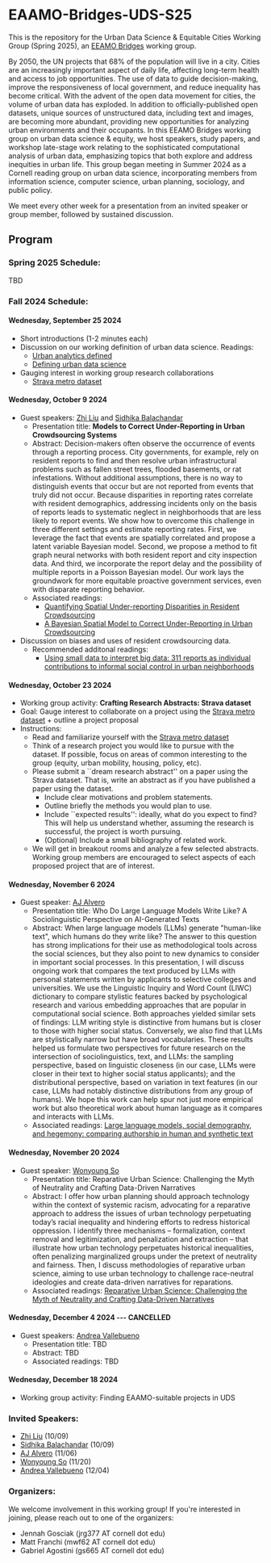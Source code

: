 # EAAMO-Bridges-UDS-S25
This is the repository for the Urban Data Science & Equitable Cities Working Group (Spring 2025), an [EEAMO Bridges](https://bridges.eaamo.org/) working group. 

By 2050, the UN projects that 68% of the population will live in a city. Cities are an increasingly important aspect of daily life, affecting long-term health and access to job opportunities. The use of data to guide decision-making, improve the responsiveness of local government, and reduce inequality has become critical. With the advent of the open data movement for cities, the volume of urban data has exploded. In addition to officially-published open datasets, unique sources of unstructured data, including text and images, are becoming more abundant, providing new opportunities for analyzing urban environments and their occupants. In this EEAMO Bridges working group on urban data science & equity, we host speakers, study papers, and workshop late-stage work relating to the sophisticated computational analysis of urban data, emphasizing topics that both explore and address inequities in urban life. This group began meeting in Summer 2024 as a Cornell reading group on urban data science, incorporating members from information science, computer science, urban planning, sociology, and public policy. 

We meet every other week for a presentation from an invited speaker or group member, followed by sustained discussion. 


## Program 

### Spring 2025 Schedule:

TBD

### Fall 2024 Schedule: 

#### Wednesday, September 25 2024 
  - Short introductions (1-2 minutes each)
  - Discussion on our working definition of urban data science. Readings:
    - [Urban analytics defined](https://journals.sagepub.com/doi/10.1177/2399808319839494)
    - [Defining urban data science](https://journals.sagepub.com/share/ZRN9UCWSQHPWJHYWBGYY?target=10.1177/2399808319882826)
  - Gauging interest in working group research collaborations
    - [Strava metro dataset](https://www.strava.com/clubs/231407/posts/32218967)
   
#### Wednesday, October 9 2024
  - Guest speakers: [Zhi Liu](https://zhiliu724.github.io) and [Sidhika Balachandar](https://sidhikabalachandar.github.io)
    - Presentation title: **Models to Correct Under-Reporting in Urban Crowdsourcing Systems**
    - Abstract: Decision-makers often observe the occurrence of events through a reporting process. City governments, for example, rely on resident reports to find and then resolve urban infrastructural problems such as fallen street trees, flooded basements, or rat infestations. Without additional assumptions, there is no way to distinguish events that occur but are not reported from events that truly did not occur. Because disparities in reporting rates correlate with resident demographics, addressing incidents only on the basis of reports leads to systematic neglect in neighborhoods that are less likely to report events. We show how to overcome this challenge in three different settings and estimate reporting rates. First, we leverage the fact that events are spatially correlated and propose a latent variable Bayesian model. Second, we propose a method to fit graph neural networks with both resident report and city inspection data. And third, we incorporate the report delay and the possibility of multiple reports in a Poisson Bayesian model. Our work lays the groundwork for more equitable proactive government services, even with disparate reporting behavior.
    - Associated readings:
      - [Quantifying Spatial Under-reporting Disparities in Resident Crowdsourcing](https://arxiv.org/abs/2204.08620)
      - [A Bayesian Spatial Model to Correct Under-Reporting in Urban Crowdsourcing](https://arxiv.org/abs/2312.11754)
  - Discussion on biases and uses of resident crowdsourcing data.
    - Recommended additonal readings:
      - [Using small data to interpret big data: 311 reports as individual contributions to informal social control in urban neighborhoods](https://www.sciencedirect.com/science/article/pii/S0049089X16301764)

#### Wednesday, October 23 2024 
  - Working group activity: **Crafting Research Abstracts: Strava dataset**
  - Goal: Gauge interest to collaborate on a project using the [Strava metro dataset](https://www.strava.com/clubs/231407/posts/32218967) + outline a project proposal
  - Instructions:
     - Read and familiarize yourself with the [Strava metro dataset](https://www.strava.com/clubs/231407/posts/32218967)
     - Think of a research project you would like to pursue with the dataset. If possible, focus on areas of common interesting to the group (equity, urban mobility, housing, policy, etc).
     - Please submit a ``dream research abstract'' on a paper using the Strava dataset. That is, write an abstract as if you have published a paper using the dataset.
       - Include clear motivations and problem statements.
       - Outline briefly the methods you would plan to use.
       - Include ``expected results'': ideally, what do you expect to find? This will help us understand whether, assuming the research is successful, the project is worth pursuing.
       - (Optional) Include a small bibliography of related work.
    - We will get in breakout rooms and analyze a few selected abstracts. Working group members are encouraged to select aspects of each proposed project that are of interest.
      
#### Wednesday, November 6 2024
  - Guest speaker: [AJ Alvero](https://ajalvero.com)
    - Presentation title: Who Do Large Language Models Write Like? A Sociolinguistic Perspective on AI-Generated Texts
    - Abstract: When large language models (LLMs) generate "human-like text", which humans do they write like? The answer to this question has strong implications for their use as methodological tools across the social sciences, but they also point to new dynamics to consider in important social processes. In this presentation, I will discuss ongoing work that compares the text produced by LLMs with personal statements written by applicants to selective colleges and universities. We use the Linguistic Inquiry and Word Count (LIWC) dictionary to compare stylistic features backed by psychological research and various embedding approaches that are popular in computational social science. Both approaches yielded similar sets of findings: LLM writing style is distinctive from humans but is closer to those with higher social status. Conversely, we also find that LLMs are stylistically narrow but have broad vocabularies. These results helped us formulate two perspectives for future research on the intersection of sociolinguistics, text, and LLMs: the sampling perspective, based on linguistic closeness (in our case, LLMs were closer in their text to higher social status applicants); and the distributional perspective, based on variation in text features (in our case, LLMs had notably distinctive distributions from any group of humans). We hope this work can help spur not just more empirical work but also theoretical work about human language as it compares and interacts with LLMs.
    - Associated readings: [Large language models, social demography, and hegemony: comparing authorship in human and synthetic text](https://journalofbigdata.springeropen.com/articles/10.1186/s40537-024-00986-7)
     
#### Wednesday, November 20 2024
  - Guest speaker: [Wonyoung So](https://wonyoung.so)
    - Presentation title: Reparative Urban Science: Challenging the Myth of Neutrality and Crafting Data-Driven Narratives
    - Abstract: I offer how urban planning should approach technology within the context of systemic racism, advocating for a reparative approach to address the issues of urban technology perpetuating today’s racial inequality and hindering efforts to redress historical oppression. I identify three mechanisms – formalization, context removal and legitimization, and penalization and extraction – that illustrate how urban technology perpetuates historical inequalities, often penalizing marginalized groups under the pretext of neutrality and fairness. Then, I discuss methodologies of reparative urban science, aiming to use urban technology to challenge race-neutral ideologies and create data-driven narratives for reparations.
    - Associated readings: [Reparative Urban Science: Challenging the Myth of Neutrality and Crafting Data-Driven Narratives](https://www.tandfonline.com/doi/full/10.1080/14649357.2024.2397017)

#### Wednesday, December 4 2024 --- CANCELLED
  - Guest speakers: [Andrea Vallebueno](https://andreavalleai.com)
    - Presentation title: TBD
    - Abstract: TBD
    - Associated readings: TBD
        
#### Wednesday, December 18 2024
  - Working group activity: Finding EAAMO-suitable projects in UDS

### Invited Speakers: 
- [Zhi Liu](https://zhiliu724.github.io) (10/09)
- [Sidhika Balachandar](https://sidhikabalachandar.github.io) (10/09)
- [AJ Alvero](https://ajalvero.com) (11/06)
- [Wonyoung So](https://wonyoung.so) (11/20)
- [Andrea Vallebueno](https://andreavalleai.com) (12/04)

### Organizers: 
We welcome involvement in this working group! If you're interested in joining, please reach out to one of the organizers: 
- Jennah Gosciak (jrg377 AT cornell dot edu) 
- Matt Franchi (mwf62 AT cornell dot edu)
- Gabriel Agostini (gs665 AT cornell dot edu)
